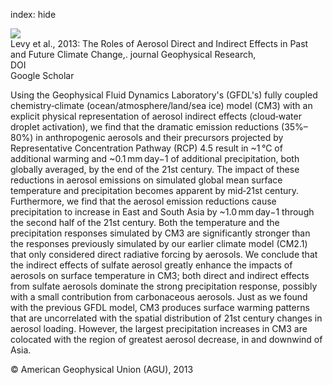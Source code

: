 index: hide

<div class="Citation">
    <div class="Citation-thumb CitationThumb-linked"  data-href="https://doi.org/10.1002/jgrd.50192">
      <img src="https://static.claimspace.cloud/climate-study-static/refs/thumbs/11/Levy_et_al_2013-thumb.png" />
    </div>

  <div class="Citation-body">
    <div class="Citation-text">Levy et al., 2013: The Roles of Aerosol Direct and Indirect Effects in Past and Future Climate Change,. <span class="Article-journal">journal Geophysical Research, </span><span class="Article-volume"></span></div>
    <div class="Citation-links">
      <div class="CitationLink" data-href="https://doi.org/10.1002/jgrd.50192">
        <div class="CitationLink-icon CitationLink-Doi"></div>
        <div class="CitationLink-text">DOI</div>
      </div>
      <div class="CitationLink" data-href="https://scholar.google.com/scholar?q=10.1002/jgrd.50192">
        <div class="CitationLink-icon CitationLink-Scholar"></div>
        <div class="CitationLink-text">Google Scholar</div>
      </div>
    </div>
  </div>
</div>

Using the Geophysical Fluid Dynamics Laboratory's (GFDL's) fully coupled chemistry‐climate (ocean/atmosphere/land/sea ice) model (CM3) with an explicit physical representation of aerosol indirect effects (cloud‐water droplet activation), we find that the dramatic emission reductions (35%–80%) in anthropogenic aerosols and their precursors projected by Representative Concentration Pathway (RCP) 4.5 result in ~1 °C of additional warming and ~0.1 mm day−1 of additional precipitation, both globally averaged, by the end of the 21st century. The impact of these reductions in aerosol emissions on simulated global mean surface temperature and precipitation becomes apparent by mid‐21st century. Furthermore, we find that the aerosol emission reductions cause precipitation to increase in East and South Asia by ~1.0 mm day−1 through the second half of the 21st century. Both the temperature and the precipitation responses simulated by CM3 are significantly stronger than the responses previously simulated by our earlier climate model (CM2.1) that only considered direct radiative forcing by aerosols. We conclude that the indirect effects of sulfate aerosol greatly enhance the impacts of aerosols on surface temperature in CM3; both direct and indirect effects from sulfate aerosols dominate the strong precipitation response, possibly with a small contribution from carbonaceous aerosols. Just as we found with the previous GFDL model, CM3 produces surface warming patterns that are uncorrelated with the spatial distribution of 21st century changes in aerosol loading. However, the largest precipitation increases in CM3 are colocated with the region of greatest aerosol decrease, in and downwind of Asia.

<div class="Citation-copy">
&copy; American Geophysical Union (AGU), 2013
</div>